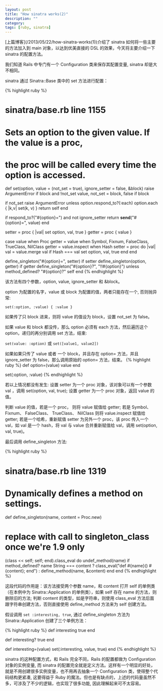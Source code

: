 ```yaml
---
layout: post
title: "How sinatra works(2)"
description: ""
category:
tags: [ruby, sinatra]
---
```


[上篇博客](/2013/05/22/how-sinatra-works(1\))介绍了 sinatra 如何将一些主要的方法加入到 main 对象，以达到优美直接的 DSL 的效果，今天将主要介绍一下 sinatra 的配置方法。

<!--break-->

我们知道 Rails 中专门有一个 Configuration 类来保存其配置变量, sinatra 却是大不相同。

sinatra 通过 Sinatra::Base 类中的 set 方法进行配置：

{% highlight ruby %}
# sinatra/base.rb line 1155

# Sets an option to the given value.  If the value is a proc,
# the proc will be called every time the option is accessed.
def set(option, value = (not_set = true), ignore_setter = false, &block)
  raise ArgumentError if block and !not_set
  value, not_set = block, false if block

  if not_set
    raise ArgumentError unless option.respond_to?(:each)
    option.each { |k,v| set(k, v) }
    return self
  end

  if respond_to?("#{option}=") and not ignore_setter
    return __send__("#{option}=", value)
  end

  setter = proc { |val| set option, val, true }
  getter = proc { value }

  case value
  when Proc
    getter = value
  when Symbol, Fixnum, FalseClass, TrueClass, NilClass
    getter = value.inspect
  when Hash
    setter = proc do |val|
      val = value.merge val if Hash === val
      set option, val, true
    end
  end

  define_singleton("#{option}=", setter) if setter
  define_singleton(option, getter) if getter
  define_singleton("#{option}?", "!!#{option}") unless method_defined? "#{option}?"
  self
end
{% endhighlight %}

该方法有四个参数，option, value, ignore_setter 和 &block。

option 为配置的名字，value 或 block 为配置的值，两者只能存在一个, 否则抛异常:

`set(:option, :value) { :value }`

如果传了只 block 进来，则将 value 的值设为 block，设置 not_set 为 false。

如果 value 和 block 都没传，那么 option 必须有 each 方法，然后遍历这个 option，递归的再分别调用 set 方法，结束:

`set(value: :option)` 或 `set([value1, value2])`

如果如果只传了 value 或者 一个 block，并且存在 option= 方法，并且 ignore_setter 为 false，那么调用原始的 option= 方法，结束。
{% highlight ruby %}
def option=(value)
  value
end

set(:option, :value)
{% endhighlight %}

若以上情况都没有发生: 设置 setter 为一个 proc 对象，该对象可以有一个参数 val ，调用 set(option, val, true); 设置 getter 为一个 proc 对象，返回 value 的值。

判断 value 的值，若是一个 proc， 则将 value 赋值给 getter; 若是 Symbol、Fixnum、 FalseClass、 TrueClass、 NilClass 则将 value.inspect 赋值给 getter; 若是一个哈希，重新赋值 setter 为另外一个 proc，该 proc 传入一个 val，如 val 是一个 hash，将 val 与 value 合并重新赋值给 val，调用 set(option, val, true)。


最后调用 define_singleton 方法:

{% highlight ruby %}
# sinatra/base.rb line 1319

# Dynamically defines a method on settings.
def define_singleton(name, content = Proc.new)
  # replace with call to singleton_class once we're 1.9 only
  (class << self; self; end).class_eval do
    undef_method(name) if method_defined? name
    String === content ? class_eval("def #{name}() #{content}; end") : define_method(name, &content)
  end
end
{% endhighlight %}

这段代码的作用是：该方法接受两个参数 name，和 content 打开 self 的单例类（在本例中为 Sinatra::Application 的单例类），如果 self 存在 name 的方法，则删除旧的方法; 判断 content 的类型，如是字符串，则使用 class_eval 方法后面跟字符串创建方法，否则直接使用 define_method 方法来为 self 创建方法。

假设调用 `set :interesting, true`, 通过 define_singleton 方法为 Sinatra::Application 创建了三个单例方法：

{% highlight ruby %}
def interesting
  true
end

def interesting?
  true
end

def interesting=(value)
  set(:interesting, value, true)
end
{% endhighlight %}

sinatra 的这种配置方式，和 Rails 完全不同，Rails 的配置都做为 Configuration 对象的实例变量, 而 sinatra 的配置完全就是定义方法。这样有一个明显的好处，就是不用创建很多实例变量，也不用再去抽象一个 Configuration 类，使得整个代码结构更紧凑, 这要得益于 Ruby 的魔法。但也是有缺点的，上述的代码量虽然不多，可涉及了不少的逻辑，也实现了很多功能, 因此理解起来可不太容易。
